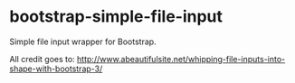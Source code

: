 # bootstrap-simple-file-input
Simple file input wrapper for Bootstrap.

All credit goes to:
http://www.abeautifulsite.net/whipping-file-inputs-into-shape-with-bootstrap-3/
